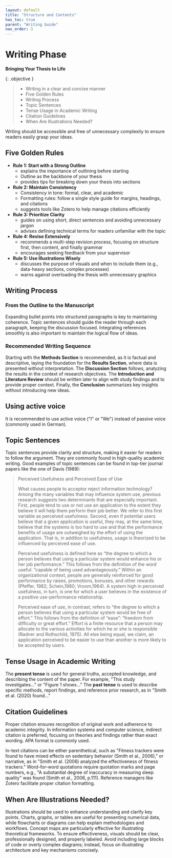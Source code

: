 ```yaml
---
layout: default
title: "Structure and Contents"
has_toc: true
parent: "Writing Guide"
nav_order: 3
---
```


# Writing Phase

**Bringing Your Thesis to Life**

{: .objective }
> 
> - Writing in a clear and concise manner
> - Five Golden Rules
> - Writing Process
> - Topic Sentences
> - Tense Usage in Academic Writing
> - Citation Guidelines
> - When Are Illustrations Needed?

Writing should be accessible and free of unnecessary complexity to ensure readers easily grasp your ideas.

## Five Golden Rules

- **Rule 1: Start with a Strong Outline**
  - explains the importance of outlining before starting
  - Outline as the backbone of your thesis
  - provides tips for breaking down your thesis into sections
- **Rule 2: Maintain Consistency**
  - Consistency in tone: formal, clear, and academic
  - Formatting rules: follow a single style guide for margins, headings, and citations
  - suggests tools like Zotero to help manage citations efficiently
- **Rule 3: Prioritize Clarity**
  - guides on using short, direct sentences and avoiding unnecessary jargon
  - advises defining technical terms for readers unfamiliar with the topic
- **Rule 4: Revise Extensively**
  - recommends a multi-step revision process, focusing on structure first, then content, and finally grammar
  - encourages seeking feedback from your supervisor
- **Rule 5: Use Illustrations Wisely**
  - discusses the purpose of visuals and when to include them (e.g., data-heavy sections, complex processes)
  - warns against overloading the thesis with unnecessary graphics


## Writing Process

### From the Outline to the Manuscript

Expanding bullet points into structured paragraphs is key to maintaining coherence. 
Topic sentences should guide the reader through each paragraph, keeping the discussion focused. 
Integrating references smoothly is also important to maintain the logical flow of ideas.

### Recommended Writing Sequence

Starting with the **Methods Section** is recommended, as it is factual and descriptive, laying the foundation for the **Results Section**, where data is presented without interpretation. 
The **Discussion Section** follows, analyzing the results in the context of research objectives. 
The **Introduction and Literature Review** should be written later to align with study findings and to provide proper context. 
Finally, the **Conclusion** summarizes key insights without introducing new ideas.

## Using active voice

It is recommended to use active voice ("I" or "We") instead of passive voice (commonly used in German).

## Topic Sentences

Topic sentences provide clarity and structure, making it easier for readers to follow the argument. 
They are commonly found in high-quality academic writing. 
Good examples of topic sentences can be found in top-tier journal papers like the one of Davis (1989):

> Perceived Usefulness and Perceived Ease of Use
> 
> What causes people to acceptor reject information technology? Among the many variables that may influence system use, previous research suggests two determinants that are especially important. First, people tend to use or not use an application to the extent they believe it will help them perform their job better. We refer to this first variable as perceived usefulness. Second, even if potential users believe that a given application is useful, they may, at the same time, believe that the systems is too hard to use and that the performance benefits of usage are outweighed by the effort of using the application. That is, in addition to usefulness, usage is theorized to be influenced by perceived ease of use.
> 
> Perceived usefulness is defined here as “the degree to which a person believes that using a particular system would enhance his or her job performance.” This follows from the definition of the word useful: “capable of being used advantageously.” Within an organizational context, people are generally reinforced for good performance by raises, promotions, bonuses, and other rewards (Pfeffer, 1982; Schein,1980; Vroom,1964). A system high in perceived usefulness, in turn, is one for which a user believes in the existence of a positive use-performance relationship.
> 
> Perceived ease of use, in contrast, refers to “the degree to which a person believes that using a particular system would be free of effort.” This follows from the definition of “ease”: “freedom from difficulty or great effort.” Effort is a finite resource that a person may allocate to the various activities for which he or she is responsible (Radner and Rothschild, 1975). All else being equal, we claim, an application perceived to be easier to use than another is more likely to be accepted by users.

## Tense Usage in Academic Writing

The **present tense** is used for general truths, accepted knowledge, and describing the content of the paper. 
For example, "This study investigates..." or "Figure 1 shows..." 
The **past tense** is used to describe specific methods, report findings, and reference prior research, as in "Smith et al. (2020) found..."

## Citation Guidelines

Proper citation ensures recognition of original work and adherence to academic integrity. 
In information systems and computer science, indirect citation is preferred, focusing on theories and findings rather than exact wording. 
APA format is commonly used.

In-text citations can be either parenthetical, such as "Fitness trackers were found to have mixed effects on sedentary behavior (Smith et al., 2006)," or narrative, as in "Smith et al. (2006) analyzed the effectiveness of fitness trackers."
Word-for-word quotations require quotation marks and page numbers, e.g., "A substantial degree of inaccuracy in measuring sleep quality" was found (Smith et al., 2006, p.111). 
Reference managers like Zotero facilitate proper citation formatting.

## When Are Illustrations Needed?

Illustrations should be used to enhance understanding and clarify key points. 
Charts, graphs, or tables are useful for presenting numerical data, while flowcharts or diagrams can help explain methodologies and workflows. 
Concept maps are particularly effective for illustrating theoretical frameworks.
To ensure effectiveness, visuals should be clear, professionally designed, and properly labeled. 
Avoid including large blocks of code or overly complex diagrams; instead, focus on illustrating architecture and key mechanisms concisely.


